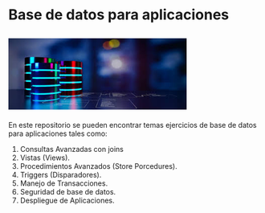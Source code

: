 # Base de datos para aplicaciones 

!['Imagen Base de Datos'](./images.jpeg)
---
En este repositorio se pueden encontrar temas ejercicios de base de datos para aplicaciones tales como:
1. Consultas Avanzadas con joins 
1. Vistas (Views).
1. Procedimientos Avanzados (Store Porcedures).
1. Triggers (Disparadores).
1. Manejo de Transacciones.
1. Seguridad de base de datos.
1. Despliegue de Aplicaciones.